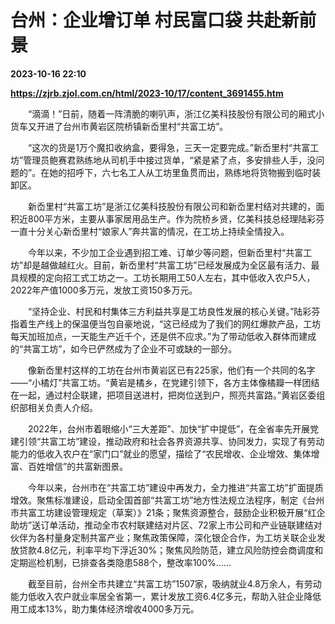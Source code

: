 # 台州：企业增订单 村民富口袋 共赴新前景

**2023-10-16 22:10**

**https://zjrb.zjol.com.cn/html/2023-10/17/content_3691455.htm**

　　“滴滴！”日前，随着一阵清脆的喇叭声，浙江亿美科技股份有限公司的厢式小货车又开进了台州市黄岩区院桥镇新岙里村“共富工坊”。

　　“这次的货是1万个魔扣收纳盒，要得急，三天一定要完成。”新岙里村“共富工坊”管理员鲍赛君熟练地从司机手中接过货单，“紧是紧了点，多安排些人手，没问题的”。在她的招呼下，六七名工人从工坊里鱼贯而出，熟练地将货物搬到临时装卸区。

　　新岙里村“共富工坊”是浙江亿美科技股份有限公司和新岙里村结对共建的，面积近800平方米，主要从事家居用品生产。作为院桥乡贤，亿美科技总经理陆彩芬一直十分关心新岙里村“娘家人”奔共富的情况，在工坊上持续全情投入。

　　今年以来，不少加工企业遇到招工难、订单少等问题，但新岙里村“共富工坊”却是越做越红火。目前，新岙里村“共富工坊”已经发展成为全区最有活力、最具规模的定向招工式工坊之一。工坊长期用工50人左右，其中低收入农户5人，2022年产值1000多万元，发放工资150多万元。

　　“坚持企业、村民和村集体三方利益共享是工坊良性发展的核心关键。”陆彩芬指着生产线上的保温便当包自豪地说，“这已经成为了我们的网红爆款产品，工坊每天加班加点，一天能生产近千个，还是供不应求。”为了带动低收入群体而建成的“共富工坊”，如今已俨然成为了企业不可或缺的一部分。

　　像新岙里村这样的工坊在台州市黄岩区已有225家，他们有一个共同的名字——“小橘灯”共富工坊。“黄岩是橘乡，在党建引领下，各方主体像橘瓣一样团结在一起，通过村企联建，把项目送进村，把岗位送到户，照亮共富路。”黄岩区委组织部相关负责人介绍。

　　2022年，台州市着眼缩小“三大差距”、加快“扩中提低”，在全省率先开展党建引领“共富工坊”建设，推动政府和社会各界资源共享、协同发力，实现了有劳动能力的低收入农户在“家门口”就业的愿望，描绘了“农民增收、企业增效、集体增富、百姓增信”的共富新图景。

　　今年以来，台州市在“共富工坊”建设中再发力，全力推进“共富工坊”扩面提质增效。聚焦标准建设，启动全国首部“共富工坊”地方性法规立法程序，制定《台州市共富工坊建设管理规定（草案）》21条；聚焦资源整合，鼓励企业积极开展“红企助坊”送订单活动，推动全市农村联建结对片区、72家上市公司和产业链联建结对伙伴为各村量身定制共富产业；聚焦政策保障，深化银企合作，为工坊关联企业发放贷款4.8亿元，利率平均下浮近30%；聚焦风险防范，建立风险防控会商调度和定期巡检机制，已排查各类隐患588个，整改率100%……

　　截至目前，台州全市共建立“共富工坊”1507家，吸纳就业4.8万余人，有劳动能力低收入农户就业率居全省第一，累计发放工资6.4亿多元，帮助入驻企业降低用工成本13%，助力集体经济增收4000多万元。